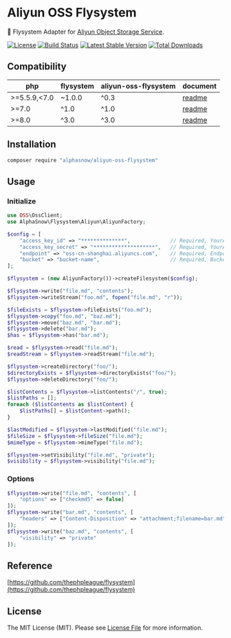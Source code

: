 # Aliyun OSS Flysystem

💾 Flysystem Adapter for [Aliyun Object Storage Service](https://www.alibabacloud.com/help/en/object-storage-service).

[![License](https://poser.pugx.org/alphasnow/aliyun-oss-flysystem/license)](https://packagist.org/packages/alphasnow/aliyun-oss-flysystem)
[![Build Status](https://github.com/alphasnow/aliyun-oss-flysystem/workflows/CI/badge.svg)](https://github.com/alphasnow/aliyun-oss-flysystem/actions)
[![Latest Stable Version](https://poser.pugx.org/alphasnow/aliyun-oss-flysystem/v/stable)](https://packagist.org/packages/alphasnow/aliyun-oss-flysystem)
[![Total Downloads](https://poser.pugx.org/alphasnow/aliyun-oss-flysystem/downloads)](https://packagist.org/packages/alphasnow/aliyun-oss-flysystem)

## Compatibility

| **php**  | **flysystem**  |  **aliyun-oss-flysystem** | **document**
|---|---|---|---|
|>=5.5.9,\<7.0| ~1.0.0  | ^0.3  | [readme](https://github.com/alphasnow/aliyun-oss-flysystem/blob/0.x/README.md) |
|>=7.0| ^1.0 | ^1.0  | [readme](https://github.com/alphasnow/aliyun-oss-flysystem/blob/1.x/README.md) |
|>=8.0| ^3.0 | ^3.0  | [readme](https://github.com/alphasnow/aliyun-oss-flysystem/blob/master/README.md)

## Installation

```bash
composer require "alphasnow/aliyun-oss-flysystem"
```

## Usage

### Initialize
```php
use OSS\OssClient;
use AlphaSnow\Flysystem\Aliyun\AliyunFactory;

$config = [
    "access_key_id" => "**************",             // Required, YourAccessKeyId
    "access_key_secret" => "********************",   // Required, YourAccessKeySecret
    "endpoint" => "oss-cn-shanghai.aliyuncs.com",    // Required, Endpoint
    "bucket" => "bucket-name",                       // Required, Bucket
];

$flysystem = (new AliyunFactory())->createFilesystem($config);

$flysystem->write("file.md", "contents");
$flysystem->writeStream("foo.md", fopen("file.md", "r"));

$fileExists = $flysystem->fileExists("foo.md");
$flysystem->copy("foo.md", "baz.md");
$flysystem->move("baz.md", "bar.md");
$flysystem->delete("bar.md");
$has = $flysystem->has("bar.md");

$read = $flysystem->read("file.md");
$readStream = $flysystem->readStream("file.md");

$flysystem->createDirectory("foo/");
$directoryExists = $flysystem->directoryExists("foo/");
$flysystem->deleteDirectory("foo/");

$listContents = $flysystem->listContents("/", true);
$listPaths = [];
foreach ($listContents as $listContent) {
    $listPaths[] = $listContent->path();
}

$lastModified = $flysystem->lastModified("file.md");
$fileSize = $flysystem->fileSize("file.md");
$mimeType = $flysystem->mimeType("file.md");

$flysystem->setVisibility("file.md", "private");
$visibility = $flysystem->visibility("file.md");
```

### Options
```php
$flysystem->write("file.md", "contents", [
    "options" => ["checkmd5" => false]
]);
$flysystem->write("bar.md", "contents", [
    "headers" => ["Content-Disposition" => "attachment;filename=bar.md"]
]);
$flysystem->write("baz.md", "contents", [
    "visibility" => "private"
]);
```

## Reference
[https://github.com/thephpleague/flysystem](https://github.com/thephpleague/flysystem)   

## License
The MIT License (MIT). Please see [License File](LICENSE) for more information.